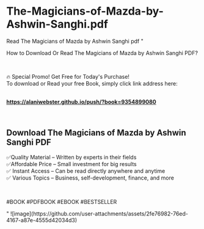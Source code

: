 # The-Magicians-of-Mazda-by-Ashwin-Sanghi.pdf
Read The Magicians of Mazda by Ashwin Sanghi pdf
"<p>How to Download Or Read The Magicians of Mazda by Ashwin Sanghi PDF?</p>
<p>&nbsp;</p>
<p>&#128293;  Special Promo! Get Free for Today's Purchase!<br />To download or Read your free Book, simply click link address here:&nbsp;<br />&nbsp;</p>
<p><a href=""https://alaniwebster.github.io/push/?book=9354899080""><strong>https://alaniwebster.github.io/push/?book=9354899080</strong></a></p>
<p>&nbsp;</p>
<h2>Download The Magicians of Mazda by Ashwin Sanghi PDF</h2>
<p>&#x2705;Quality Material &ndash; Written by experts in their fields<br />&#x2705;Affordable Price &ndash; Small investment for big results<br />&#x2705; Instant Access &ndash; Can be read directly anywhere and anytime<br />&#x2705; Various Topics &ndash; Business, self-development, finance, and more</p>
<p>&nbsp;</p>
<p>#BOOK #PDFBOOK #EBOOK #BESTSELLER</p>
"
![image](https://github.com/user-attachments/assets/2fe76982-76ed-4167-a87e-4555d42034d3)
